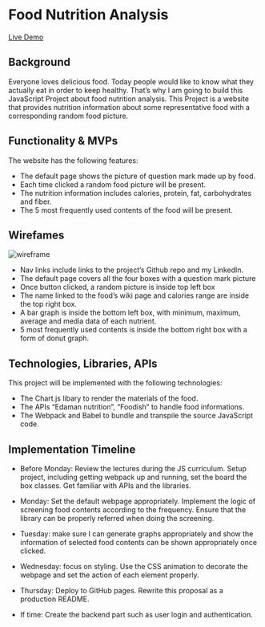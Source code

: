 # Food Nutrition Analysis

[Live Demo](https://rinayumiho.github.io/Food-Nutrition-Analysis/)

## Background
Everyone loves delicious food. Today people would like to know what they actually eat in order to keep healthy. That’s why I am going to build this JavaScript Project about food nutrition analysis. This Project is a website that provides nutrition information about some representative food with a corresponding random food picture.

## Functionality & MVPs
The website has the following features: 

* The default page shows the picture of question mark made up by food.
* Each time clicked a random food picture will be present.
* The nutrition information includes calories, protein, fat, carbohydrates and fiber. 
* The 5 most frequently used contents of the food will be present.

## Wirefames


![wireframe](https://github.com/rinayumiho/Food-Nutrition-Analysis/blob/main/src/assets/jsp-wireframe.PNG "wireframe")
 
* Nav links include links to the project’s Github repo and my LinkedIn.
* The default page covers all the four boxes with a question mark picture
* Once button clicked, a random picture is inside top left box
* The name linked to the food’s wiki page and calories range are inside the top right box.
* A bar graph is inside the bottom left box, with minimum, maximum, average and media data of each nutrient.
* 5 most frequently used contents is inside the bottom right box with a form of donut graph.

## Technologies, Libraries, APIs
This project will be implemented with the following technologies:

* The Chart.js libary to render the materials of the food.
* The APIs “Edaman nutrition”, “Foodish” to handle food informations.
* The Webpack and Babel to bundle and transpile the source JavaScript code.

## Implementation Timeline
* Before Monday: Review the lectures during the JS curriculum. Setup project, including getting webpack up and running, set the board the box classes. Get familiar with APIs and the libraries.

* Monday: Set the default webpage appropriately. Implement the logic of screening food contents according to the frequency. Ensure that the library can be properly referred when doing the screening.

* Tuesday: make sure I can generate graphs appropriately and show the information of selected food contents can be shown appropriately once clicked. 

* Wednesday: focus on styling. Use the CSS animation to decorate the webpage and set the action of each element properly.

* Thursday: Deploy to GitHub pages. Rewrite this proposal as a production README.

* If time: Create the backend part such as user login and authentication.


